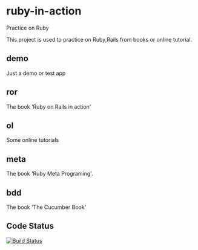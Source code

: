 # ruby-in-action
Practice on Ruby

This project is used to practice on Ruby,Rails from books or online tutorial.

## demo
Just a demo or test app

## ror
The book 'Ruby on Rails in action'

## ol
Some online tutorials

## meta
The book 'Ruby Meta Programing'.

## bdd
The book 'The Cucumber Book'

## Code Status

[![Build Status](https://travis-ci.org/codedogfish/ruby-in-action.svg?branch=master)](https://travis-ci.org/codedogfish/ruby-in-action)

